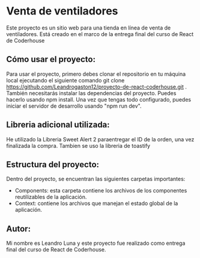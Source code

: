 # Venta de ventiladores


Este proyecto es un sitio web para una tienda en línea de venta de ventiladores. Está creado en el marco de la entrega final del curso de React de Coderhouse

## Cómo usar el proyecto:

Para usar el proyecto, primero debes clonar el repositorio en tu máquina local ejecutando el siguiente comando git clone https://github.com/Leandrogaston12/proyecto-de-react-coderhouse.git . También necesitarás instalar las dependencias del proyecto. Puedes hacerlo usando npm install. Una vez que tengas todo configurado, puedes iniciar el servidor de desarrollo usando "npm run dev".

## Libreria adicional utilizada:

He utilizado la Libreria Sweet Alert 2 paraentregar el ID de la orden, una vez finalizada la compra.
Tambien se uso la libreria de toastify

## Estructura del proyecto:
Dentro del proyecto, se encuentran las siguientes carpetas importantes:

- Components: esta carpeta contiene los archivos de los componentes reutilizables de la aplicación.
- Context: contiene los archivos que manejan el estado global de la aplicación.

## Autor:

Mi nombre es Leandro Luna y este proyecto fue realizado como entrega final del curso de React de Coderhouse.
